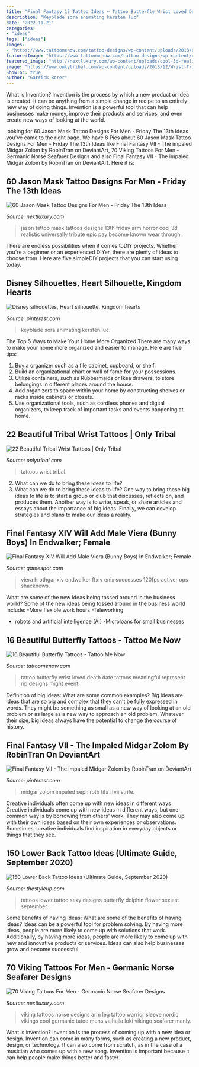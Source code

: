 ```yaml
---
title: "Final Fantasy 15 Tattoo Ideas ~ Tattoo Butterfly Wrist Loved Death Date Tattoos Meaningful Represent Rip Designs Might Event"
description: "Keyblade sora animating kersten luc"
date: "2022-11-21"
categories:
- "ideas"
tags: ["ideas"]
images:
- "https://www.tattoomenow.com/tattoo-designs/wp-content/uploads/2013/01/rip-695x463.jpg"
featuredImage: "https://www.tattoomenow.com/tattoo-designs/wp-content/uploads/2013/01/rip-695x463.jpg"
featured_image: "http://nextluxury.com/wp-content/uploads/cool-3d-realistic-arm-jason-mask-tattoo-design-ideas-for-male.jpg"
image: "https://www.onlytribal.com/wp-content/uploads/2015/12/Wrist-Tribal-Tattoos.jpg"
ShowToc: true
author: "Garrick Borer"
---
```



What is Invention?
Invention is the process by which a new product or idea is created. It can be anything from a simple change in recipe to an entirely new way of doing things. Invention is a powerful tool that can help businesses make money, improve their products and services, and even create new ways of looking at the world.

	

		
looking for 60 Jason Mask Tattoo Designs For Men - Friday The 13th Ideas you've came to the right page. We have 8 Pics about 60 Jason Mask Tattoo Designs For Men - Friday The 13th Ideas like Final Fantasy VII - The impaled Midgar Zolom by RobinTran on DeviantArt, 70 Viking Tattoos For Men - Germanic Norse Seafarer Designs and also Final Fantasy VII - The impaled Midgar Zolom by RobinTran on DeviantArt. Here it is:
		
    
## 60 Jason Mask Tattoo Designs For Men - Friday The 13th Ideas

<img loading=lazy src="http://nextluxury.com/wp-content/uploads/cool-3d-realistic-arm-jason-mask-tattoo-design-ideas-for-male.jpg" onerror="this.onerror=null;this.src='https://tse1.mm.bing.net/th?id=OIP.lQNXunaWiT30Hz1hQmxFNwHaHa&amp;pid=15.1';" alt="60 Jason Mask Tattoo Designs For Men - Friday The 13th Ideas">

_Source: nextluxury.com_

>jason tattoo mask tattoos designs 13th friday arm horror cool 3d realistic universally tribute epic pay become known wear through. 

	

There are endless possibilities when it comes toDIY projects. Whether you're a beginner or an experienced DIYer, there are plenty of ideas to choose from. Here are five simpleDIY projects that you can start using today.

    
## Disney Silhouettes, Heart Silhouette, Kingdom Hearts

<img loading=lazy src="https://i.pinimg.com/736x/93/b6/0d/93b60d9c19456b0b43fc82e576519428--final-fantasy-silhouette.jpg" onerror="this.onerror=null;this.src='https://tse3.mm.bing.net/th?id=OIP.a6iNeHM4SEq_Yqe8QmgzNAHaK9&amp;pid=15.1';" alt="Disney silhouettes, Heart silhouette, Kingdom hearts">

_Source: pinterest.com_

>keyblade sora animating kersten luc. 

	

The Top 5 Ways to Make Your Home More Organized
There are many ways to make your home more organized and easier to manage. Here are five tips: 
1. Buy a organizer such as a file cabinet, cupboard, or shelf. 
2. Build an organizational chart or wall of fame for your possessions. 
3. Utilize containers, such as Rubbermaids or Ikea drawers, to store belongings in different places around the house. 
4. Add organizers to space within your home by constructing shelves or racks inside cabinets or closets. 
5. Use organizational tools, such as cordless phones and digital organizers, to keep track of important tasks and events happening at home.

    
## 22 Beautiful Tribal Wrist Tattoos | Only Tribal

<img loading=lazy src="https://www.onlytribal.com/wp-content/uploads/2015/12/Wrist-Tribal-Tattoos.jpg" onerror="this.onerror=null;this.src='https://tse4.mm.bing.net/th?id=OIP.SeM6EH5GJhm2iqMVv_pLSwHaJ3&amp;pid=15.1';" alt="22 Beautiful Tribal Wrist Tattoos | Only Tribal">

_Source: onlytribal.com_

>tattoos wrist tribal. 

	

2. What can we do to bring these ideas to life?
2. What can we do to bring these ideas to life? 
One way to bring these big ideas to life is to start a group or club that discusses, reflects on, and produces them. Another way is to write, speak, or share articles and essays about the importance of big ideas. Finally, we can develop strategies and plans to make our ideas a reality.

    
## Final Fantasy XIV Will Add Male Viera (Bunny Boys) In Endwalker; Female

<img loading=lazy src="https://www.gamespot.com/a/uploads/screen_kubrick/1574/15747411/3831227-bunnyboys.jpg" onerror="this.onerror=null;this.src='https://tse2.mm.bing.net/th?id=OIP.Q61p1gxy7fu1tBisPUUw9QHaEK&amp;pid=15.1';" alt="Final Fantasy XIV Will Add Male Viera (Bunny Boys) In Endwalker; Female">

_Source: gamespot.com_

>viera hrothgar xiv endwalker ffxiv enix successes 120fps activer ops shacknews. 

	

What are some of the new ideas being tossed around in the business world?
Some of the new ideas being tossed around in the business world include: 
-More flexible work hours 
-Teleworking 
- robots and artificial intelligence (AI) 
-Microloans for small businesses

    
## 16 Beautiful Butterfly Tattoos - Tattoo Me Now

<img loading=lazy src="https://www.tattoomenow.com/tattoo-designs/wp-content/uploads/2013/01/rip-695x463.jpg" onerror="this.onerror=null;this.src='https://tse3.mm.bing.net/th?id=OIP.CielRVIovygSLJv0h4SAEwHaE7&amp;pid=15.1';" alt="16 Beautiful Butterfly Tattoos - Tattoo Me Now">

_Source: tattoomenow.com_

>tattoo butterfly wrist loved death date tattoos meaningful represent rip designs might event. 

	

Definition of big ideas: What are some common examples?
Big ideas are ideas that are so big and complex that they can't be fully expressed in words. They might be something as small as a new way of looking at an old problem or as large as a new way to approach an old problem. Whatever their size, big ideas always have the potential to change the course of history.

    
## Final Fantasy VII - The Impaled Midgar Zolom By RobinTran On DeviantArt

<img loading=lazy src="https://i.pinimg.com/736x/09/d9/ed/09d9ed2fa215e70149c72de696e7cd49.jpg" onerror="this.onerror=null;this.src='https://tse3.mm.bing.net/th?id=OIP.zgnKa6iLDVC4-BScIwPukQHaLW&amp;pid=15.1';" alt="Final Fantasy VII - The impaled Midgar Zolom by RobinTran on DeviantArt">

_Source: pinterest.com_

>midgar zolom impaled sephiroth tifa ffvii strife. 

	

Creative individuals often come up with new ideas in different ways
Creative individuals come up with new ideas in different ways, but one common way is by borrowing from others' work. They may also come up with their own ideas based on their own experiences or observations. Sometimes, creative individuals find inspiration in everyday objects or things that they see.

    
## 150 Lower Back Tattoo Ideas (Ultimate Guide, September 2020)

<img loading=lazy src="https://thestyleup.com/wp-content/uploads/2015/03/Sexy-Lower-Back-Tattoos-for-Women-27.jpg" onerror="this.onerror=null;this.src='https://tse3.mm.bing.net/th?id=OIP.YUoFgXUzuTz8TGq11Ww_qgHaLH&amp;pid=15.1';" alt="150 Lower Back Tattoo Ideas (Ultimate Guide, September 2020)">

_Source: thestyleup.com_

>tattoos lower tattoo sexy designs butterfly dolphin flower sexiest september. 

	

Some benefits of having ideas: What are some of the benefits of having ideas?
Ideas can be a powerful tool for problem solving. By having more ideas, people are more likely to come up with solutions that work. Additionally, by having more ideas, people are more likely to come up with new and innovative products or services. Ideas can also help businesses grow and become successful.

    
## 70 Viking Tattoos For Men - Germanic Norse Seafarer Designs

<img loading=lazy src="http://nextluxury.com/wp-content/uploads/lower-leg-viking-mens-arm-tattoos.jpg" onerror="this.onerror=null;this.src='https://tse1.mm.bing.net/th?id=OIP.hXj1T0fsN-sQPVMD6j6WhgHaOk&amp;pid=15.1';" alt="70 Viking Tattoos For Men - Germanic Norse Seafarer Designs">

_Source: nextluxury.com_

>viking tattoos norse designs arm leg tattoo warrior sleeve nordic vikings cool germanic tatoo mens valhalla loki vikingo seafarer manly. 

	

What is invention?
Invention is the process of coming up with a new idea or design. Invention can come in many forms, such as creating a new product, design, or technology. It can also come from scratch, as in the case of a musician who comes up with a new song. Invention is important because it can help people make things better and faster.

